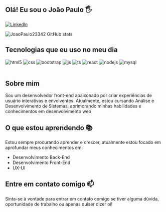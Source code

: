 ## Olá! Eu sou o João Paulo 🖐️



[![Linkedln](https://img.shields.io/badge/LinkedIn-0077B5?style=for-the-badge&logo=linkedin&logoColor=white)](linkedin.com/in/joão-paulo-a10500265)



![JoaoPaulo23342 GitHub stats](https://github-readme-stats.vercel.app/api?username=JoaoPaulo23342&show_icons=true&theme=dracula&count_private=true)

## Tecnologias que eu uso no meu dia

<div style="display: inline_block">
  <img align="center" alt="html5" src="https://img.shields.io/badge/HTML5-E34F26?style=for-the-badge&logo=html5&logoColor=white" />
  <img align="center" alt="css" src="https://img.shields.io/badge/CSS3-1572B6?style=for-the-badge&logo=css3&logoColor=white" />
   <img align="center" alt="bootstrap" src="https://img.shields.io/badge/Bootstrap-563D7C?style=for-the-badge&logo=bootstrap&logoColor=white" />
  <img align="center" alt="js" src="https://img.shields.io/badge/JavaScript-F7DF1E?style=for-the-badge&logo=javascript&logoColor=black" />
  <img align="center" alt="ts" src="https://img.shields.io/badge/TypeScript-007ACC?style=for-the-badge&logo=typescript&logoColor=white" />
  <img align="center" alt="react" src="https://img.shields.io/badge/React-20232A?style=for-the-badge&logo=react&logoColor=61DAFB" />
  <img align="center" alt="nodejs" src="https://img.shields.io/badge/Node.js-43853D?style=for-the-badge&logo=node.js&logoColor=white" />
  <img align="center" alt="mysql" src="https://img.shields.io/badge/MySQL-00000F?style=for-the-badge&logo=mysql&logoColor=white" />
  
</div><br/>


## Sobre mim
Sou um desenvolvedor front-end apaixonado por criar experiências de usuário interativas e envolventes. Atualmente, estou cursando Análise e Desenvolvimento de Sistemas, aprimorando minhas habilidades e conhecimentos em desenvolvimento web

## O que estou aprendendo 📚
Estou sempre procurando aprender e crescer, atualmente estou focado em aprofundar meus conhecimentos em:
- Desenvolvimento Back-End
- Desenvolvimento Front-End
- UX-UI

## Entre em contato comigo 📫
Sinta-se à vontade para entrar em contato comigo se tiver alguma dúvida, oportunidade de trabalho ou apenas quiser dizer oi!

